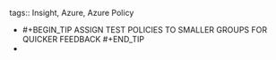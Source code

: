 tags:: Insight, Azure, Azure Policy

- #+BEGIN_TIP
  ASSIGN TEST POLICIES TO SMALLER GROUPS FOR QUICKER FEEDBACK
  #+END_TIP
-